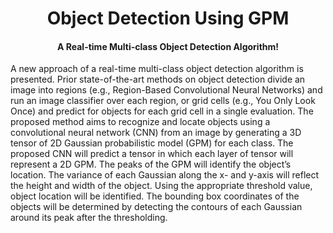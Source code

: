 <h1 align="center">Object Detection Using GPM</h1>
<h4 align="center">A Real-time Multi-class Object Detection Algorithm!</h4>

A new approach of a real-time multi-class object detection algorithm is presented. Prior state-of-the-art methods on object detection divide an image into regions (e.g., Region-Based Convolutional Neural Networks) and run an image classifier over each region, or grid cells (e.g., You Only Look Once) and predict for objects for each grid cell in a single evaluation. The proposed method aims to recognize and locate objects using a convolutional neural network (CNN) from an image by generating a 3D tensor of 2D Gaussian probabilistic model (GPM) for each class. The proposed CNN will predict a tensor in which each layer of tensor will represent a 2D GPM. The peaks of the GPM will identify the object’s location. The variance of each Gaussian along the x- and y-axis will reflect the height and width of the object. Using the appropriate threshold value, object location will be identified. The bounding box coordinates of the objects will be determined by detecting the contours of each Gaussian around its peak after the thresholding.
